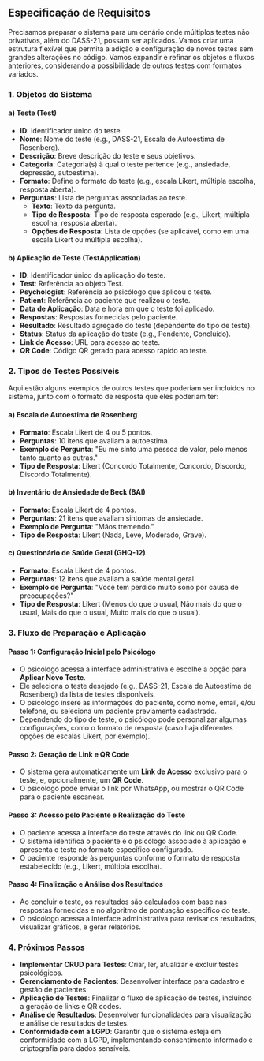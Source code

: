 ## Especificação de Requisitos

Precisamos preparar o sistema para um cenário onde múltiplos testes não privativos, além do DASS-21, possam ser aplicados. Vamos criar uma estrutura flexível que permita a adição e configuração de novos testes sem grandes alterações no código. Vamos expandir e refinar os objetos e fluxos anteriores, considerando a possibilidade de outros testes com formatos variados.

### 1. Objetos do Sistema

#### a) **Teste (Test)**
- **ID**: Identificador único do teste.
- **Nome**: Nome do teste (e.g., DASS-21, Escala de Autoestima de Rosenberg).
- **Descrição**: Breve descrição do teste e seus objetivos.
- **Categoria**: Categoria(s) à qual o teste pertence (e.g., ansiedade, depressão, autoestima).
- **Formato**: Define o formato do teste (e.g., escala Likert, múltipla escolha, resposta aberta).
- **Perguntas**: Lista de perguntas associadas ao teste.
  - **Texto**: Texto da pergunta.
  - **Tipo de Resposta**: Tipo de resposta esperado (e.g., Likert, múltipla escolha, resposta aberta).
  - **Opções de Resposta**: Lista de opções (se aplicável, como em uma escala Likert ou múltipla escolha).

#### b) **Aplicação de Teste (TestApplication)**
- **ID**: Identificador único da aplicação do teste.
- **Test**: Referência ao objeto Test.
- **Psychologist**: Referência ao psicólogo que aplicou o teste.
- **Patient**: Referência ao paciente que realizou o teste.
- **Data de Aplicação**: Data e hora em que o teste foi aplicado.
- **Respostas**: Respostas fornecidas pelo paciente.
- **Resultado**: Resultado agregado do teste (dependente do tipo de teste).
- **Status**: Status da aplicação do teste (e.g., Pendente, Concluído).
- **Link de Acesso**: URL para acesso ao teste.
- **QR Code**: Código QR gerado para acesso rápido ao teste.

### 2. Tipos de Testes Possíveis

Aqui estão alguns exemplos de outros testes que poderiam ser incluídos no sistema, junto com o formato de resposta que eles poderiam ter:

#### a) **Escala de Autoestima de Rosenberg**
- **Formato**: Escala Likert de 4 ou 5 pontos.
- **Perguntas**: 10 itens que avaliam a autoestima.
- **Exemplo de Pergunta**: "Eu me sinto uma pessoa de valor, pelo menos tanto quanto as outras."
- **Tipo de Resposta**: Likert (Concordo Totalmente, Concordo, Discordo, Discordo Totalmente).

#### b) **Inventário de Ansiedade de Beck (BAI)**
- **Formato**: Escala Likert de 4 pontos.
- **Perguntas**: 21 itens que avaliam sintomas de ansiedade.
- **Exemplo de Pergunta**: "Mãos tremendo."
- **Tipo de Resposta**: Likert (Nada, Leve, Moderado, Grave).

#### c) **Questionário de Saúde Geral (GHQ-12)**
- **Formato**: Escala Likert de 4 pontos.
- **Perguntas**: 12 itens que avaliam a saúde mental geral.
- **Exemplo de Pergunta**: "Você tem perdido muito sono por causa de preocupações?"
- **Tipo de Resposta**: Likert (Menos do que o usual, Não mais do que o usual, Mais do que o usual, Muito mais do que o usual).

### 3. Fluxo de Preparação e Aplicação

#### Passo 1: Configuração Inicial pelo Psicólogo
- O psicólogo acessa a interface administrativa e escolhe a opção para **Aplicar Novo Teste**.
- Ele seleciona o teste desejado (e.g., DASS-21, Escala de Autoestima de Rosenberg) da lista de testes disponíveis.
- O psicólogo insere as informações do paciente, como nome, email, e/ou telefone, ou seleciona um paciente previamente cadastrado.
- Dependendo do tipo de teste, o psicólogo pode personalizar algumas configurações, como o formato de resposta (caso haja diferentes opções de escalas Likert, por exemplo).

#### Passo 2: Geração de Link e QR Code
- O sistema gera automaticamente um **Link de Acesso** exclusivo para o teste, e, opcionalmente, um **QR Code**.
- O psicólogo pode enviar o link por WhatsApp, ou mostrar o QR Code para o paciente escanear.

#### Passo 3: Acesso pelo Paciente e Realização do Teste
- O paciente acessa a interface do teste através do link ou QR Code.
- O sistema identifica o paciente e o psicólogo associado à aplicação e apresenta o teste no formato específico configurado.
- O paciente responde às perguntas conforme o formato de resposta estabelecido (e.g., Likert, múltipla escolha).

#### Passo 4: Finalização e Análise dos Resultados
- Ao concluir o teste, os resultados são calculados com base nas respostas fornecidas e no algoritmo de pontuação específico do teste.
- O psicólogo acessa a interface administrativa para revisar os resultados, visualizar gráficos, e gerar relatórios.

### 4. Próximos Passos
- **Implementar CRUD para Testes**: Criar, ler, atualizar e excluir testes psicológicos.
- **Gerenciamento de Pacientes**: Desenvolver interface para cadastro e gestão de pacientes.
- **Aplicação de Testes**: Finalizar o fluxo de aplicação de testes, incluindo a geração de links e QR codes.
- **Análise de Resultados**: Desenvolver funcionalidades para visualização e análise de resultados de testes.
- **Conformidade com a LGPD**: Garantir que o sistema esteja em conformidade com a LGPD, implementando consentimento informado e criptografia para dados sensíveis.
